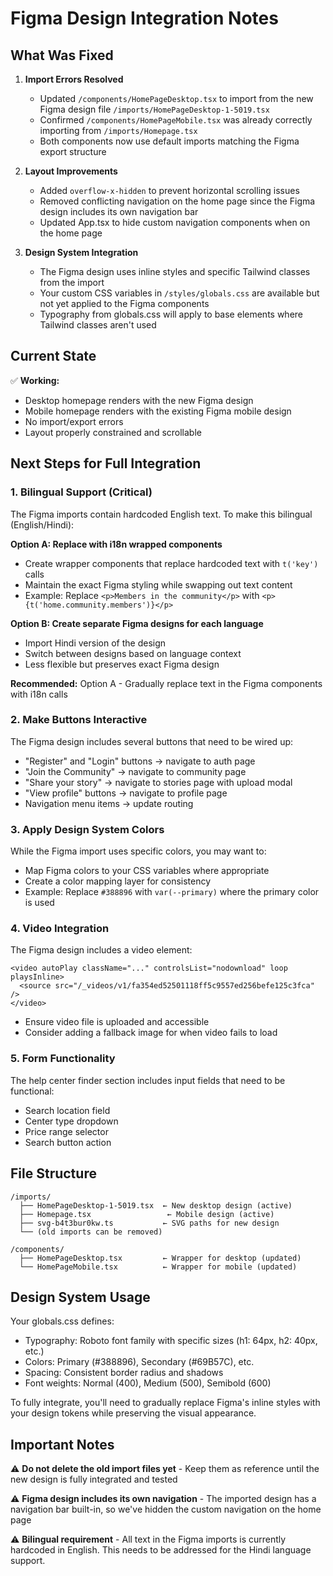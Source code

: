 # Figma Design Integration Notes

## What Was Fixed

1. **Import Errors Resolved**
   - Updated `/components/HomePageDesktop.tsx` to import from the new Figma design file `/imports/HomePageDesktop-1-5019.tsx`
   - Confirmed `/components/HomePageMobile.tsx` was already correctly importing from `/imports/Homepage.tsx`
   - Both components now use default imports matching the Figma export structure

2. **Layout Improvements**
   - Added `overflow-x-hidden` to prevent horizontal scrolling issues
   - Removed conflicting navigation on the home page since the Figma design includes its own navigation bar
   - Updated App.tsx to hide custom navigation components when on the home page

3. **Design System Integration**
   - The Figma design uses inline styles and specific Tailwind classes from the import
   - Your custom CSS variables in `/styles/globals.css` are available but not yet applied to the Figma components
   - Typography from globals.css will apply to base elements where Tailwind classes aren't used

## Current State

✅ **Working:**
- Desktop homepage renders with the new Figma design
- Mobile homepage renders with the existing Figma mobile design
- No import/export errors
- Layout properly constrained and scrollable

## Next Steps for Full Integration

### 1. Bilingual Support (Critical)
The Figma imports contain hardcoded English text. To make this bilingual (English/Hindi):

**Option A: Replace with i18n wrapped components**
- Create wrapper components that replace hardcoded text with `t('key')` calls
- Maintain the exact Figma styling while swapping out text content
- Example: Replace `<p>Members in the community</p>` with `<p>{t('home.community.members')}</p>`

**Option B: Create separate Figma designs for each language**
- Import Hindi version of the design
- Switch between designs based on language context
- Less flexible but preserves exact Figma design

**Recommended:** Option A - Gradually replace text in the Figma components with i18n calls

### 2. Make Buttons Interactive
The Figma design includes several buttons that need to be wired up:
- "Register" and "Login" buttons → navigate to auth page
- "Join the Community" → navigate to community page
- "Share your story" → navigate to stories page with upload modal
- "View profile" buttons → navigate to profile page
- Navigation menu items → update routing

### 3. Apply Design System Colors
While the Figma import uses specific colors, you may want to:
- Map Figma colors to your CSS variables where appropriate
- Create a color mapping layer for consistency
- Example: Replace `#388896` with `var(--primary)` where the primary color is used

### 4. Video Integration
The Figma design includes a video element:
```tsx
<video autoPlay className="..." controlsList="nodownload" loop playsInline>
  <source src="/_videos/v1/fa354ed52501118ff5c9557ed256befe125c3fca" />
</video>
```
- Ensure video file is uploaded and accessible
- Consider adding a fallback image for when video fails to load

### 5. Form Functionality
The help center finder section includes input fields that need to be functional:
- Search location field
- Center type dropdown
- Price range selector
- Search button action

## File Structure

```
/imports/
  ├── HomePageDesktop-1-5019.tsx  ← New desktop design (active)
  ├── Homepage.tsx                 ← Mobile design (active)
  ├── svg-b4t3bur0kw.ts           ← SVG paths for new design
  └── (old imports can be removed)

/components/
  ├── HomePageDesktop.tsx         ← Wrapper for desktop (updated)
  └── HomePageMobile.tsx          ← Wrapper for mobile (updated)
```

## Design System Usage

Your globals.css defines:
- Typography: Roboto font family with specific sizes (h1: 64px, h2: 40px, etc.)
- Colors: Primary (#388896), Secondary (#69B57C), etc.
- Spacing: Consistent border radius and shadows
- Font weights: Normal (400), Medium (500), Semibold (600)

To fully integrate, you'll need to gradually replace Figma's inline styles with your design tokens while preserving the visual appearance.

## Important Notes

⚠️ **Do not delete the old import files yet** - Keep them as reference until the new design is fully integrated and tested

⚠️ **Figma design includes its own navigation** - The imported design has a navigation bar built-in, so we've hidden the custom navigation on the home page

⚠️ **Bilingual requirement** - All text in the Figma imports is currently hardcoded in English. This needs to be addressed for the Hindi language support.
